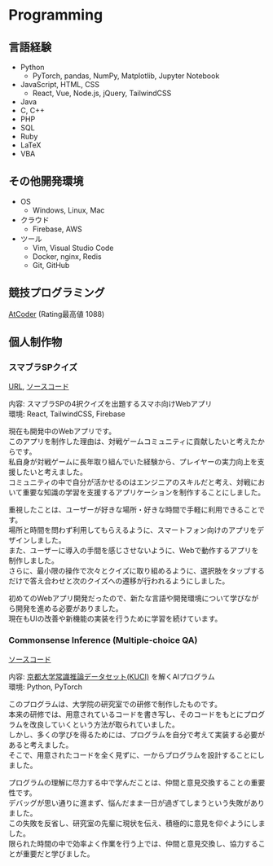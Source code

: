 # Programming
## 言語経験
- Python
    - PyTorch, pandas, NumPy, Matplotlib, Jupyter Notebook
- JavaScript, HTML, CSS
    - React, Vue, Node.js, jQuery, TailwindCSS
- Java
- C, C++
- PHP
- SQL
- Ruby
- LaTeX
- VBA

## その他開発環境
- OS
    - Windows, Linux, Mac
- クラウド
    - Firebase, AWS
- ツール
    - Vim, Visual Studio Code
    - Docker, nginx, Redis
    - Git, GitHub

## 競技プログラミング
[AtCoder](https://atcoder.jp/users/A1phamath) (Rating最高値 1088)

## 個人制作物

### スマブラSPクイズ
[URL](https://smash-quiz-a939e.web.app), [ソースコード](https://github.com/rik-tak/smash-ultimate-quiz)

内容: スマブラSPの4択クイズを出題するスマホ向けWebアプリ  
環境: React, TailwindCSS, Firebase

現在も開発中のWebアプリです。  
このアプリを制作した理由は、対戦ゲームコミュニティに貢献したいと考えたからです。  
私自身が対戦ゲームに長年取り組んでいた経験から、プレイヤーの実力向上を支援したいと考えました。  
コミュニティの中で自分が活かせるのはエンジニアのスキルだと考え、対戦において重要な知識の学習を支援するアプリケーションを制作することにしました。

重視したことは、ユーザーが好きな場所・好きな時間で手軽に利用できることです。  
場所と時間を問わず利用してもらえるように、スマートフォン向けのアプリをデザインしました。  
また、ユーザーに導入の手間を感じさせないように、Webで動作するアプリを制作しました。  
さらに、最小限の操作で次々とクイズに取り組めるように、選択肢をタップするだけで答え合わせと次のクイズへの遷移が行われるようにしました。

初めてのWebアプリ開発だったので、新たな言語や開発環境について学びながら開発を進める必要がありました。  
現在もUIの改善や新機能の実装を行うために学習を続けています。

### Commonsense Inference (Multiple-choice QA)
[ソースコード](https://github.com/rik-tak/commonsence_inference)

内容: [京都大学常識推論データセット(KUCI)](https://nlp.ist.i.kyoto-u.ac.jp/?KUCI) を解くAIプログラム  
環境: Python, PyTorch

このプログラムは、大学院の研究室での研修で制作したものです。  
本来の研修では、用意されているコードを書き写し、そのコードをもとにプログラムを改良していくという方法が取られていました。  
しかし、多くの学びを得るためには、プログラムを自分で考えて実装する必要があると考えました。  
そこで、用意されたコードを全く見ずに、一からプログラムを設計することにしました。

プログラムの理解に尽力する中で学んだことは、仲間と意見交換することの重要性です。  
デバッグが思い通りに進まず、悩んだまま一日が過ぎてしまうという失敗がありました。  
この失敗を反省し、研究室の先輩に現状を伝え、積極的に意見を仰ぐようにしました。  
限られた時間の中で効率よく作業を行う上では、仲間と意見交換し、協力することが重要だと学びました。